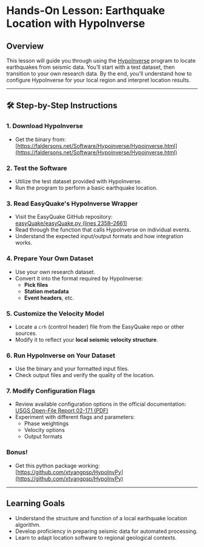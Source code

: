 # Hands-On Lesson: Earthquake Location with HypoInverse

## Overview

This lesson will guide you through using the [HypoInverse](https://faldersons.net/Software/Hypoinverse/Hypoinverse.html) program to locate earthquakes from seismic data. You’ll start with a test dataset, then transition to your own research data. By the end, you'll understand how to configure HypoInverse for your local region and interpret location results.

---

## 🛠️ Step-by-Step Instructions

### 1. Download HypoInverse

- Get the binary from:  
  [https://faldersons.net/Software/Hypoinverse/Hypoinverse.html](https://faldersons.net/Software/Hypoinverse/Hypoinverse.html)

### 2. Test the Software

- Utilize the test dataset provided with HypoInverse.
- Run the program to perform a basic earthquake location.

### 3. Read EasyQuake's HypoInverse Wrapper

- Visit the EasyQuake GitHub repository:  
  [easyQuake/easyQuake.py (lines 2358–2661)](https://github.com/jakewalter/easyQuake/blob/master/easyQuake/easyQuake.py#L2358-L2661)
- Read through the function that calls HypoInverse on individual events.
- Understand the expected input/output formats and how integration works.

### 4. Prepare Your Own Dataset

- Use your own research dataset.
- Convert it into the format required by HypoInverse:
  - **Pick files**
  - **Station metadata**
  - **Event headers**, etc.

### 5. Customize the Velocity Model

- Locate a `crh` (control header) file from the EasyQuake repo or other sources.
- Modify it to reflect your **local seismic velocity structure**.

### 6. Run HypoInverse on Your Dataset

- Use the binary and your formatted input files.
- Check output files and verify the quality of the location.

### 7. Modify Configuration Flags

- Review available configuration options in the official documentation:  
  [USGS Open-File Report 02-171 (PDF)](https://pubs.usgs.gov/of/2002/0171/pdf/of02-171.pdf)
- Experiment with different flags and parameters:
  - Phase weightings
  - Velocity options
  - Output formats


### Bonus!

- Get this python package working: [https://github.com/xtyangpsp/HypoInvPy](https://github.com/xtyangpsp/HypoInvPy)
  
---

## Learning Goals

- Understand the structure and function of a local earthquake location algorithm.
- Develop proficiency in preparing seismic data for automated processing.
- Learn to adapt location software to regional geological contexts.
